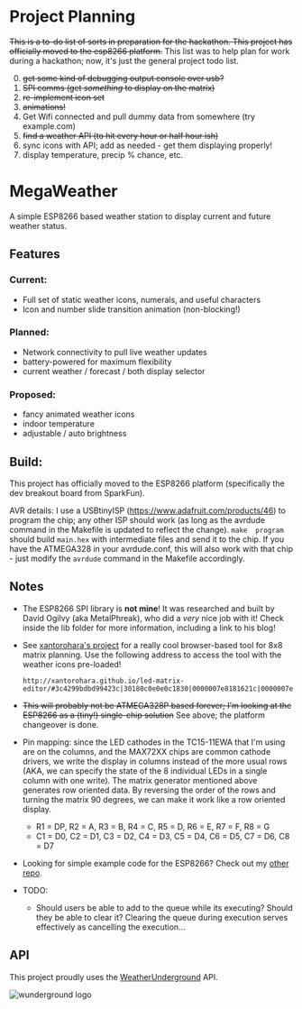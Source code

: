 # Project Planning

~~This is a to-do list of sorts in preparation for the hackathon. This project has officially moved to
the esp8266 platform.~~ This list was to help plan for work during a hackathon; now, it's just the
general project todo list.

0. ~~get some kind of debugging output console over usb?~~
1. ~~SPI comms (get *something* to display on the matrix)~~
2. ~~re-implement icon set~~
3. ~~animations!~~
4. Get Wifi connected and pull dummy data from somewhere (try example.com)
5. ~~find a weather API (to hit every hour or half hour ish)~~
6. sync icons with API; add as needed - get them displaying properly!
7. display temperature, precip % chance, etc.

# MegaWeather

A simple ESP8266 based weather station to display current and future weather status.

## Features

### Current:

* Full set of static weather icons, numerals, and useful characters
* Icon and number slide transition animation (non-blocking!)

### Planned:

* Network connectivity to pull live weather updates
* battery-powered for maximum flexibility
* current weather / forecast / both display selector

### Proposed:

* fancy animated weather icons
* indoor temperature
* adjustable / auto brightness

## Build:

This project has officially moved to the ESP8266 platform (specifically the dev breakout board from
SparkFun).

AVR details:
I use a USBtinyISP (https://www.adafruit.com/products/46) to program the chip; any other ISP should
work (as long as the avrdude command in the Makefile is updated to reflect the change). `make 
program` should build `main.hex` with intermediate files and send it to the chip. If you have the
ATMEGA328 in your avrdude.conf, this will also work with that chip - just modify the `avrdude`
command in the Makefile accordingly.

## Notes

* The ESP8266 SPI library is **not mine**! It was researched and built by David Ogilvy (aka 
  MetalPhreak), who did a *very* nice job with it! Check inside the lib folder for more
  information, including a link to his blog!

* See [xantorohara's project](https://github.com/xantorohara/led-matrix-editor) for a really cool
  browser-based tool for 8x8 matrix planning. Use the following address to access the
  tool with the weather icons pre-loaded!

      http://xantorohara.github.io/led-matrix-editor/#3c4299bdbd99423c|30180c0e0e0c1830|0000007e8181621c|0000007ed5ab761c|0000007effff7e1c|8452087effff7e1c|a524e71818e724a5|7e01e61060fc020c|aa55aa55aa55aa55

* ~~This will probably not be ATMEGA328P based forever; I'm looking at the ESP8266 as a (tiny!)
  single-chip solution~~ See above; the platform changeover is done.

* Pin mapping: since the LED cathodes in the TC15-11EWA that I'm using are on the columns, and the
  MAX72XX chips are common cathode drivers, we write the display in columns instead of the more
  usual rows (AKA, we can specify the state of the 8 individual LEDs in a single column with one
  write). The matrix generator mentioned above generates row oriented data. By reversing the order of
  the rows and turning the matrix 90 degrees, we can make it work like a row oriented display.
    * R1 = DP, R2 = A, R3 = B, R4 = C, R5 = D, R6 = E, R7 = F, R8 = G
    * C1 = D0, C2 = D1, C3 = D2, C4 = D3, C5 = D4, C6 = D5, C7 = D6, C8 = D7

* Looking for simple example code for the ESP8266? Check out my [other
  repo](https://github.com/npiscitello/esp8266_resources).

* TODO:
  * Should users be able to add to the queue while its executing? Should they be able to clear it?
    Clearing the queue during execution serves effectively as cancelling the execution...

## API
This project proudly uses the [WeatherUnderground](https://www.wunderground.com) API.

![wunderground logo](https://icons.wxug.com/logos/PNG/wundergroundLogo_4c_horz.png)
